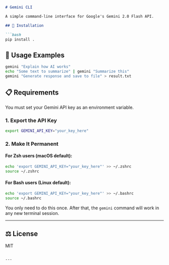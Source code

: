 ```markdown
# Gemini CLI

A simple command-line interface for Google's Gemini 2.0 Flash API.

## 🔧 Installation

```bash
pip install .
```

## 🚀 Usage Examples

```bash
gemini "Explain how AI works"
echo "Some text to summarize" | gemini "Summarize this"
gemini "Generate response and save to file" > result.txt
```

## 📋 Requirements

You must set your Gemini API key as an environment variable.

### 1. Export the API Key

```bash
export GEMINI_API_KEY="your_key_here"
```

### 2. Make It Permanent

#### For Zsh users (macOS default):

```bash
echo 'export GEMINI_API_KEY="your_key_here"' >> ~/.zshrc
source ~/.zshrc
```

#### For Bash users (Linux default):

```bash
echo 'export GEMINI_API_KEY="your_key_here"' >> ~/.bashrc
source ~/.bashrc
```

You only need to do this once. After that, the `gemini` command will work in any new terminal session.

---

## ⚖️ License

MIT
```

---
